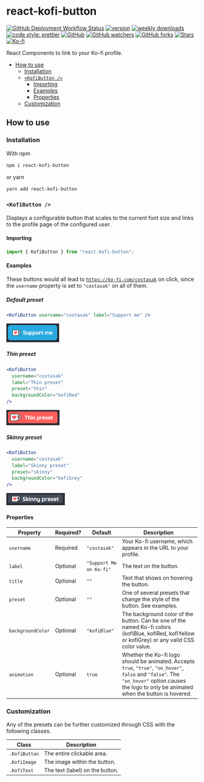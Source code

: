 # react-kofi-button

[![GitHub Deployment Workflow Status](https://img.shields.io/github/workflow/status/costasak/react-kofi-button/NodeJS%20Continuous%20Deployment?style=for-the-badge&logo=nodedotjs)](https://github.com/CostasAK/react-kofi-button/actions/workflows/node-cd.yml)
[![version](https://img.shields.io/npm/v/react-kofi-button?style=for-the-badge&logo=npm)](https://www.npmjs.com/package/react-kofi-button?activeTab=versions)
[![weekly downloads](https://img.shields.io/npm/dw/react-kofi-button?style=for-the-badge&logo=npm)](https://www.npmjs.com/package/react-kofi-button)
[![code style: prettier](https://img.shields.io/badge/code_style-prettier-ff69b4.svg?style=for-the-badge&logo=prettier)](https://github.com/prettier/prettier)
[![GitHub](https://img.shields.io/github/license/costasak/react-kofi-button?style=for-the-badge)](https://github.com/CostasAK/react-kofi-button/blob/main/LICENSE)
[![GitHub watchers](https://img.shields.io/github/watchers/costasak/react-kofi-button?style=for-the-badge&logo=github)](https://github.com/CostasAK/react-kofi-button)
[![GitHub forks](https://img.shields.io/github/forks/costasak/react-kofi-button?style=for-the-badge&logo=github)](https://github.com/CostasAK/react-kofi-button/network/members)
[![Stars](https://img.shields.io/github/stars/costasak/react-kofi-button?style=for-the-badge&logo=github)](https://github.com/CostasAK/react-kofi-button)
[![Ko-fi](https://img.shields.io/badge/support_me_on_ko--fi-F16061?style=for-the-badge&logo=kofi&logoColor=f5f5f5)](https://ko-fi.com/CostasAK)

React Components to link to your Ko-fi profile.

- [How to use](#how-to-use)
  - [Installation](#installation)
  - [`<KofiButton />`](#kofibutton-)
    - [Importing](#importing)
    - [Examples](#examples)
    - [Properties](#properties)
  - [Customization](#customization)

## How to use

### Installation

With npm

```bash
npm i react-kofi-button
```

or yarn

```bash
yarn add react-kofi-button
```

### `<KofiButton />`

Displays a configurable button that scales to the current font size and links to the profile page of the configured user.

#### Importing

```javascript
import { KofiButton } from "react-kofi-button";
```

#### Examples

These buttons would all lead to [`https://ko-fi.com/costasak`](https://ko-fi.com/costasak) on click, since the `username` property is set to `"costasak"` on all of them.

##### Default preset

```jsx
<KofiButton username="costasak" label="Support me" />
```

![Default preset example GIF](/screenshots/default_preset.gif?raw=true "Default preset example GIF")

##### Thin preset

```jsx
<KofiButton
  username="costasak"
  label="Thin preset"
  preset="thin"
  backgroundColor="kofiRed"
/>
```

![Thin preset example GIF](/screenshots/thin_preset.gif?raw=true "Thin preset example GIF")

##### Skinny preset

```jsx
<KofiButton
  username="costasak"
  label="Skinny preset"
  preset="skinny"
  backgroundColor="kofiGrey"
/>
```

![Skinny preset example GIF](/screenshots/skinny_preset.gif?raw=true "Skinny preset example GIF")

#### Properties

| Property          | Required? | Default                 | Description                                                                                                                                                                                       |
|-------------------|-----------|-------------------------|---------------------------------------------------------------------------------------------------------------------------------------------------------------------------------------------------|
| `username`        | Required  | `"costasak"`            | Your Ko-fi username, which appears in the URL to your profile.                                                                                                                                    |
| `label`           | Optional  | `"Support Me on Ko-fi"` | The text on the button.                                                                                                                                                                           |
| `title`           | Optional  | `""`                    | Text that shows on hovering the button.                                                                                                                                                           |
| `preset`          | Optional  | `""`                    | One of several presets that change the style of the button. See examples.                                                                                                                         |
| `backgroundColor` | Optional  | `"kofiBlue"`            | The background color of the button. Can be one of the named Ko-fi colors (kofiBlue, kofiRed, kofiYellow or kofiGrey) or any valid CSS color value.                                                |
| `animation`       | Optional  | `true`                  | Whether the Ko-fi logo should be animated. Accepts `true`, `"true"`, `"on_hover"`, `false` and `"false"`. The `"on_hover"` option causes the logo to only be animated when the button is hovered. |

### Customization

Any of the presets can be further customized through CSS with the following classes.

| Class         | Description                     |
|---------------|---------------------------------|
| `.KofiButton` | The entire clickable area.      |
| `.KofiImage`  | The image within the button.    |
| `.KofiText`   | The text (label) on the button. |
